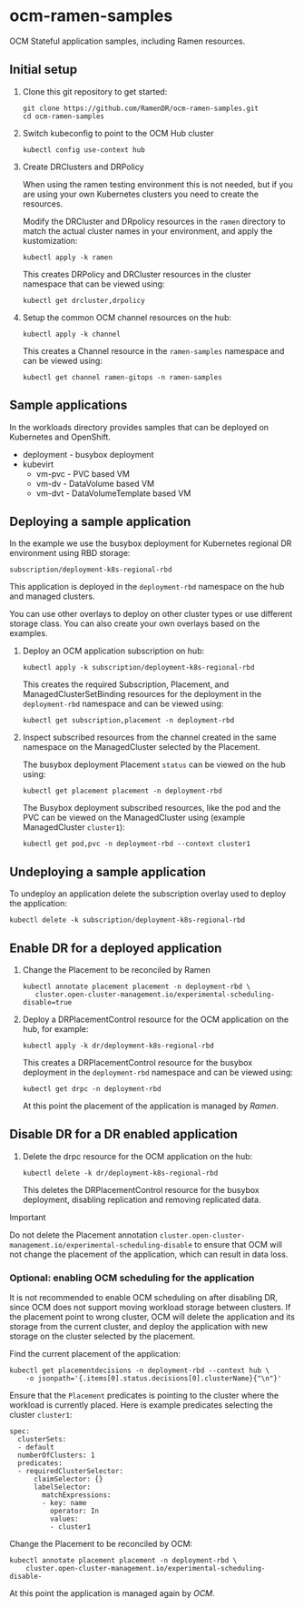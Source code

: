 # ocm-ramen-samples

OCM Stateful application samples, including Ramen resources.

## Initial setup

1. Clone this git repository to get started:

   ```
   git clone https://github.com/RamenDR/ocm-ramen-samples.git
   cd ocm-ramen-samples
   ```

1. Switch kubeconfig to point to the OCM Hub cluster

   ```
   kubectl config use-context hub
   ```

1. Create DRClusters and DRPolicy

   When using the ramen testing environment this is not needed, but if
   you are using your own Kubernetes clusters you need to create the
   resources.

   Modify the DRCluster and DRpolicy resources in the `ramen` directory
   to match the actual cluster names in your environment, and apply
   the kustomization:

   ```
   kubectl apply -k ramen
   ```

   This creates DRPolicy and DRCluster resources in the cluster
   namespace that can be viewed using:

   ```
   kubectl get drcluster,drpolicy
   ```

1. Setup the common OCM channel resources on the hub:

   ```
   kubectl apply -k channel
   ```

   This creates a Channel resource in the `ramen-samples` namespace and
   can be viewed using:

   ```
   kubectl get channel ramen-gitops -n ramen-samples
   ```

## Sample applications

In the workloads directory provides samples that can be deployed on
Kubernetes and OpenShift.

- deployment - busybox deployment
- kubevirt
  - vm-pvc - PVC based VM
  - vm-dv - DataVolume based VM
  - vm-dvt - DataVolumeTemplate based VM

## Deploying a sample application

In the example we use the busybox deployment for Kubernetes regional DR
environment using RBD storage:

    subscription/deployment-k8s-regional-rbd

This application is deployed in the `deployment-rbd` namespace on the
hub and managed clusters.

You can use other overlays to deploy on other cluster types or use
different storage class. You can also create your own overlays based on
the examples.

1. Deploy an OCM application subscription on hub:

   ```
   kubectl apply -k subscription/deployment-k8s-regional-rbd
   ```

   This creates the required Subscription, Placement, and
   ManagedClusterSetBinding resources for the deployment in the
   `deployment-rbd` namespace and can be viewed using:

   ```
   kubectl get subscription,placement -n deployment-rbd
   ```

1. Inspect subscribed resources from the channel created in the same
   namespace on the ManagedCluster selected by the Placement.

   The busybox deployment Placement `status` can be viewed on the hub
   using:

   ```
   kubectl get placement placement -n deployment-rbd
   ```

   The Busybox deployment subscribed resources, like the pod and the PVC
   can be viewed on the ManagedCluster using (example ManagedCluster
   `cluster1`):

   ```
   kubectl get pod,pvc -n deployment-rbd --context cluster1
   ```

## Undeploying a sample application

To undeploy an application delete the subscription overlay used to
deploy the application:

```
kubectl delete -k subscription/deployment-k8s-regional-rbd
```

## Enable DR for a deployed application

1. Change the Placement to be reconciled by Ramen

   ```
   kubectl annotate placement placement -n deployment-rbd \
      cluster.open-cluster-management.io/experimental-scheduling-disable=true
   ```

1. Deploy a DRPlacementControl resource for the OCM application on the
   hub, for example:

   ```
   kubectl apply -k dr/deployment-k8s-regional-rbd
   ```

   This creates a DRPlacementControl resource for the busybox deployment
   in the `deployment-rbd` namespace and can be viewed using:

   ```
   kubectl get drpc -n deployment-rbd
   ```

   At this point the placement of the application is managed by *Ramen*.

## Disable DR for a DR enabled application

1. Delete the drpc resource for the OCM application on the hub:

   ```
   kubectl delete -k dr/deployment-k8s-regional-rbd
   ```

   This deletes the DRPlacementControl resource for the busybox
   deployment, disabling replication and removing replicated data.

> [!IMPORTANT]
> Do not delete the Placement annotation
> `cluster.open-cluster-management.io/experimental-scheduling-disable`
> to ensure that OCM will not change the placement of the application,
> which can result in data loss.

### Optional: enabling OCM scheduling for the application

It is not recommended to enable OCM scheduling on after disabling DR,
since OCM does not support moving workload storage between clusters.  If
the placement point to wrong cluster, OCM will delete the application
and its storage from the current cluster, and deploy the application
with new storage on the cluster selected by the placement.

Find the current placement of the application:

```
kubectl get placementdecisions -n deployment-rbd --context hub \
    -o jsonpath='{.items[0].status.decisions[0].clusterName}{"\n"}'
```

Ensure that the `Placement` predicates is pointing to the cluster where
the workload is currently placed. Here is example predicates selecting
the cluster `cluster1`:

```
spec:
  clusterSets:
  - default
  numberOfClusters: 1
  predicates:
  - requiredClusterSelector:
      claimSelector: {}
      labelSelector:
        matchExpressions:
        - key: name
          operator: In
          values:
          - cluster1
```

Change the Placement to be reconciled by OCM:

```
kubectl annotate placement placement -n deployment-rbd \
    cluster.open-cluster-management.io/experimental-scheduling-disable-
```

At this point the application is managed again by *OCM*.
